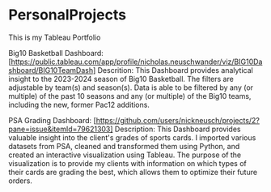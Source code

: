 # PersonalProjects
This is my Tableau Portfolio


Big10 Basketball Dashboard: [https://public.tableau.com/app/profile/nicholas.neuschwander/viz/BIG10Dashboard/BIG10TeamDash]
Descrition: This Dashboard provides analytical insight to the 2023-2024 season of Big10 Basketball. The filters are adjustable by team(s) and season(s). Data is able to be filtered by any (or multiple) of the past 10 seasons and any (or multiple) of the Big10 teams, including the new, former Pac12 additions.

PSA Grading Dashboard: [https://github.com/users/nickneusch/projects/2?pane=issue&itemId=79621303]
Description: This Dashboard provides valuable insight into the client's grades of sports cards. I imported various datasets from PSA, cleaned and transformed them using Python, and created an interactive visualization using Tableau. The purpose of the visualization is to provide my clients with information on which types of their cards are grading the best, which allows them to optimize their future orders.
